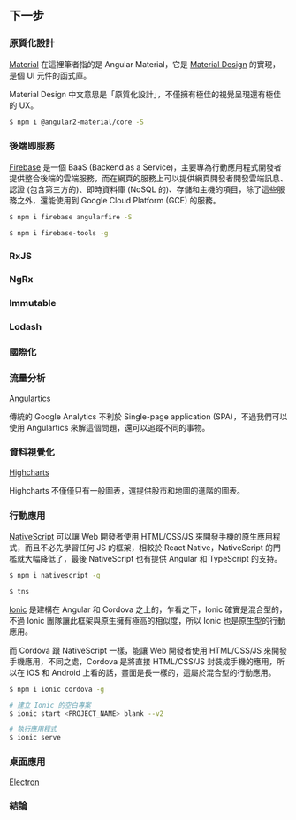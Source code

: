 ## 下一步

### 原質化設計

[Material](https://material.angular.io/) 在這裡筆者指的是 Angular Material，它是 [Material Design](https://material.google.com/) 的實現，是個 UI 元件的函式庫。

Material Design 中文意思是「原質化設計」，不僅擁有極佳的視覺呈現還有極佳的 UX。

```bash
$ npm i @angular2-material/core -S
```

### 後端即服務

[Firebase](https://firebase.google.com/) 是一個 BaaS (Backend as a Service)，主要專為行動應用程式開發者提供整合後端的雲端服務，而在網頁的服務上可以提供網頁開發者開發雲端訊息、認證 (包含第三方的)、即時資料庫 (NoSQL 的)、存儲和主機的項目，除了這些服務之外，還能使用到 Google Cloud Platform (GCE) 的服務。

```bash
$ npm i firebase angularfire -S
```
```bash
$ npm i firebase-tools -g
```

### RxJS

### NgRx

### Immutable

### Lodash

### 國際化

### 流量分析

[Angulartics](http://angulartics.github.io/)

傳統的 Google Analytics 不利於 Single-page application (SPA)，不過我們可以使用 Angulartics 來解這個問題，還可以追蹤不同的事物。

### 資料視覺化

[Highcharts](http://www.highcharts.com/)

Highcharts 不僅僅只有一般圖表，還提供股市和地圖的進階的圖表。

### 行動應用

[NativeScript](https://www.nativescript.org/) 可以讓 Web 開發者使用 HTML/CSS/JS 來開發手機的原生應用程式，而且不必先學習任何 JS 的框架，相較於 React Native，NativeScript 的門檻就大幅降低了，最後 NativeScript 也有提供 Angular 和 TypeScript 的支持。

```bash
$ npm i nativescript -g
```

```bash
$ tns
```

[Ionic](http://ionicframework.com/) 是建構在 Angular 和 Cordova 之上的，乍看之下，Ionic 確實是混合型的，不過 Ionic 團隊讓此框架與原生擁有極高的相似度，所以 Ionic 也是原生型的行動應用。

而 Cordova 跟 NativeScript 一樣，能讓 Web 開發者使用 HTML/CSS/JS 來開發手機應用，不同之處，Cordova 是將直接 HTML/CSS/JS 封裝成手機的應用，所以在 iOS 和 Android 上看的話，畫面是長一樣的，這屬於混合型的行動應用。

```bash
$ npm i ionic cordova -g
```

```bash
# 建立 Ionic 的空白專案
$ ionic start <PROJECT_NAME> blank --v2
```

```bash
# 執行應用程式
$ ionic serve
```

### 桌面應用

[Electron](http://electron.atom.io/)

### 結論
